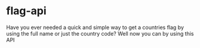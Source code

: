 # flag-api
Have you ever needed a quick and simple way to get a countries flag by using the full name or just the country code? Well now you can by using this API

